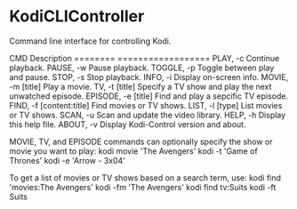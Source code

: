 # KodiCLIController
Command line interface for controlling Kodi.

CMD                         Description
========                    ==================
PLAY, -c                    Continue playback.
PAUSE, -w                   Pause playback.
TOGGLE, -p                  Toggle between play and pause.
STOP, -s                    Stop playback.
INFO, -i                    Display on-screen info.
MOVIE, -m [title]           Play a movie.
TV, -t [title]              Specify a TV show and play 
                              the next unwatched episode.
EPISODE, -e [title]         Find and play a sepcific TV episode.
FIND, -f [content:title]    Find movies or TV shows.
LIST, -l [type]             List movies or TV shows.
SCAN, -u                    Scan and update the video library.
HELP, -h                    Display this help file.
ABOUT, -v                   Display Kodi-Control version and about.

MOVIE, TV, and EPISODE commands can optionally specify the show or movie
you want to play:
    kodi movie 'The Avengers'
    kodi -t 'Game of Thrones'
    kodi -e 'Arrow - 3x04'

To get a list of movies or TV shows based on a search term, use:
    kodi find 'movies:The Avengers'
    kodi -fm 'The Avengers'
    kodi find tv:Suits
    kodi -ft Suits